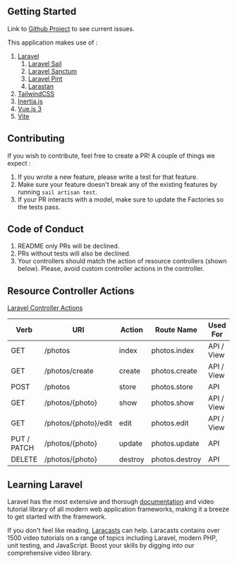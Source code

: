 ## Getting Started
Link to [Github Project](https://github.com/users/krlmrr/projects/2) to see current issues.

This application makes use of :
1. [Laravel](https://laravel.com/docs/8.x)
   1. [Laravel Sail](https://laravel.com/docs/8.x/sail)
   2. [Laravel Sanctum](https://laravel.com/docs/8.x/sanctum)
   3. [Laravel Pint](https://github.com/laravel/pint)
   4. [Larastan](https://github.com/nunomaduro/larastan)
3. [TailwindCSS](https://tailwindcss.com/docs)
4. [Inertia.js](https://inertiajs.com/)
5. [Vue.js 3](https://vuejs.org/guide/introduction.html)
6. [Vite](https://vitejs.dev/)

## Contributing
If you wish to contribute, feel free to create a PR! A couple of things we expect :
1. If you wrote a new feature, please write a test for that feature. 
2. Make sure your feature doesn't break any of the existing features by running `sail artisan test`.
3. If your PR interacts with a model, make sure to update the Factories so the tests pass.

## Code of Conduct
1. README only PRs will be declined.
2. PRs without tests will also be declined.
3. Your controllers should match the action of resource controllers (shown below). Please, avoid custom controller actions in the controller.

## Resource Controller Actions
[Laravel Controller Actions](https://laravel.com/docs/8.x/controllers#actions-handled-by-resource-controller)

| Verb 	     | URI 	                | Action   | Route Name      | Used For   |
|-------------|----------------------|----------|-----------------|------------|
| GET 	     | /photos              | index    | photos.index    | API / View |
| GET 	     | /photos/create       | create   | photos.create   | API / View |
| POST 	     | /photos 	          | store 	| photos.store    | API        |
| GET 	     | /photos/{photo}      | show     | photos.show     | API / View |
| GET 	     | /photos/{photo}/edit | edit 	   | photos.edit     | API / View |
| PUT / PATCH | /photos/{photo} 	    | update 	| photos.update   | API        |
| DELETE 	  | /photos/{photo} 	    | destroy  | photos.destroy  | API        |

## Learning Laravel

Laravel has the most extensive and thorough [documentation](https://laravel.com/docs) and video tutorial library of all modern web application frameworks, making it a breeze to get started with the framework.

If you don't feel like reading, [Laracasts](https://laracasts.com) can help. Laracasts contains over 1500 video tutorials on a range of topics including Laravel, modern PHP, unit testing, and JavaScript. Boost your skills by digging into our comprehensive video library.